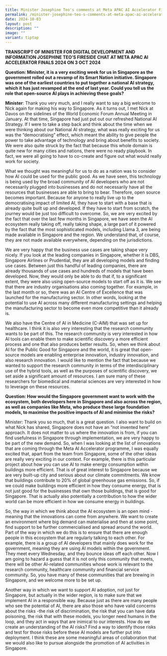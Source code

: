 ```yaml
---
title: Minister Josephine Teo's comments at Meta APAC AI Accelerator Finals 2024
permalink: /minister-josephine-teo-s-comments-at-meta-apac-ai-accelerator-finals-2024/
date: 2024-10-03
layout: post
description: ""
image: ""
variant: tiptap
---
```

<p><strong>TRANSCRIPT OF MINISTER FOR DIGITAL DEVELOPMENT AND INFORMATION JOSEPHINE TEO’S FIRESIDE CHAT AT META APAC AI ACCELERATOR FINALS 2024 ON 3 OCT 2024</strong>
</p>
<p><strong>Question: Minister, it is a very exciting week for us in Singapore as the government rolled out a revamp of its Smart Nation initiative. Singapore was one of the earliest countries to put together a national AI strategy, which it has just revamped at the end of last year. Could you tell us the role that open-source AI plays in achieving these goals?</strong>
</p>
<p><strong>Minister</strong>: Thank you very much, and I really want to say
a big welcome to Nick again for making his way to Singapore. As it turns
out, I met Nick at Davos on the sidelines of the World Economic Forum Annual
Meeting in January. At that time, Singapore had just put out our refreshed
National AI Strategy. If I were to take a step back and think about the
time when we were thinking about our National AI strategy, what was really
exciting for us was the “democratising” effect, which meant the ability
to give people the power to take advantage of technology and bring about
benefits to society. We were also quite struck by the fact that because
this whole domain is quite new for many cities and nations, there were
no ready playbook. In fact, we were all going to have to co-create and
figure out what would really work for society.</p>
<p>What we thought was meaningful for us to do as a nation was to consider
how AI could be used for the public good. As we have seen, this technology
is being used by the broad community of AI developers who are not necessarily
plugged into businesses and do not necessarily have all the resources that
businesses are able to bring to bear. Therefore, open source becomes important.
Because for anyone to really live up to the democratising impact of limited
AI, they have to start with a base that is already quite built up and developed.
If they have to start from scratch, the journey would be just too difficult
to overcome. So, we are very excited by the fact that over the last few
months in Singapore, we have seen the AI ecosystem really taking off, really
taking shape, a large part of it powered by the fact that the most sophisticated
models, including Llama 3, are being made available in Singapore and the
region. We understand that, of course, they are not made available everywhere,
depending on the jurisdictions.</p>
<p>We are very happy that the business use cases are taking shape very nicely.
If you look at the leading companies in Singapore, whether it is DBS, Singapore
Airlines or Prudential, they are all developing models and finding use
cases. Between just this handful of leading companies, there are already
thousands of use cases and hundreds of models that have been developed.
Now, they would only be able to do that if, to a significant extent, they
were also using open-source models to start off as it is. We see that there
are industry organisations also coming together. For example, in the last
month or so, there was an AI Centre of Excellence that was launched for
the manufacturing sector. In other words, looking at the potential to use
AI across many different manufacturing settings and helping the manufacturing
sector to become even more competitive than it already is.</p>
<p>We also have the Centre of AI in Medicine (C-AIM) that was set up for
healthcare. I think it is also very interesting that the research community
wants to be part of this. The research community is very interested in
how AI tools can enable them to make scientific discovery a more efficient
process and one that also produces better results. So, when we think about
AI for the Public Good for Singapore and the world, it is great that open-source
models are enabling enterprise innovation, industry innovation, and also
research innovation. I would like to mention the fact that because we wanted
to support the research community in terms of the interdisciplinary use
of the hybrid tools, as well as the purposes of scientific discovery, we
set aside a significant amount of resources. I am sure many of these researchers
for biomedical and material sciences are very interested in how to leverage
on these resources.</p>
<p><strong>Question: How would the Singapore government want to work with the ecosystem, both developers here in Singapore and also across the region, as well as companies like Meta, who produce these large foundation models, to maximise the positive impacts of AI and minimise the risks?</strong>
</p>
<p>Minister: Thank you so much, that is a great question. I also want to
build on what Nick has shared, Singapore does not have an “not invented
here” approach. It does not matter to us where the innovation is from,
if you can find usefulness in Singapore through implementation, we are
very happy to be part of the new demand. So, when I was looking at the
list of innovations that are coming through the Meta AI Accelerator programme,
I was equally excited that, apart from the team from Singapore, some of
the other ideas are really very exciting in our context. For example, there
is this particular project about how you can use AI to make energy consumption
within buildings more efficient. That is of great interest to Singapore
because we are very built-up city and serious about our climate commitments.
We know that buildings contribute to 20% of global greenhouse gas emissions.
So, if we could make buildings more efficient in how they consume energy,
that is not just good for the businesses that own those buildings, that
is good for Singapore. That is actually also potentially a contribution
to how the wider world can be more efficient in how we consume energy in
buildings.</p>
<p>So, the way in which we think about the AI ecosystem is an open mind -
meaning that the innovations can come from anywhere. We want to create
an environment where big demand can materialise and then at some point,
find support to be further commercialised and spread around the world.
Part of the way in which we do this is to ensure that there are enough
people in this ecosystem that are regularly talking to each other. For
example, there is a group of AI developers that mainly does work for the
government, meaning they are using AI models within the government. They
meet every Wednesday, and they bounce ideas off each other. Now I am going
to hazard a guess that it is not only this community that meets, there
will be other AI-related communities whose work is relevant to the research
community, healthcare community and financial service community. So, you
have many of these communities that are brewing in Singapore, and we welcome
more to be set up.</p>
<p>Another way in which we want to support AI adoption, not just for Singapore,
but actually in the wider region, is to make sure that we implement AI
in a responsible way. Because just as there are many people who see the
potential of AI, there are also those who have valid concerns about the
risks -the risk of discrimination, the risk that you can have data poisoning,
the risk that with these models, you longer need humans in the loop, and
they act in ways that are inimical to our interests. How do we create an
understanding of the AI risks? Find a way to identify those risks and test
for those risks before these AI models are further put into deployment.
I think these are some meaningful areas of collaboration that we would
also like to pursue alongside the promotion of AI activities in Singapore.</p>